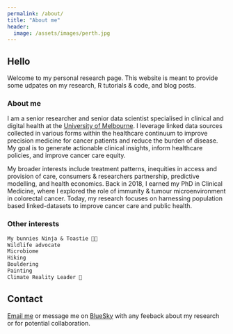 ```yaml
---
permalink: /about/
title: "About me"
header:
  image: /assets/images/perth.jpg
---
```


## Hello
Welcome to my personal research page. This website is meant to provide some udpates on my research, R tutorials & code, and blog posts.

### About me
I am a senior researcher and senior data scientist specialised in clinical and digital health at the [University of Melbourne](https://mspgh.unimelb.edu.au/centres-institutes/centre-for-health-policy/research-group/cancer-health-unit). I leverage linked data sources collected in various forms within the healthcare continuum to improve precision medicine for cancer patients and reduce the burden of disease. My goal is to generate actionable clinical insights, inform healthcare policies, and improve cancer care equity.

My broader interests include treatment patterns, inequities in access and provision of care, consumers & researchers partnership, predictive modelling, and health economics. Back in 2018, I earned my PhD in Clinical Medicine, where I explored the role of immunity & tumour microenvironment in colorectal cancer. Today, my research focuses on harnessing population based linked-datasets to improve cancer care and public health.

### Other interests
```md
My bunnies Ninja & Toastie 🐰🐇
Wildlife advocate 
Microbiome
Hiking 
Bouldering 
Painting
Climate Reality Leader 🌱 
```

## Contact 

[Email me](mailto:fanny.franchini@unimelb.edu.au) or message me on [BlueSky](https://bsky.app/profile/fannychini.bsky.social) with any feeback about my research or for potential collaboration. 

